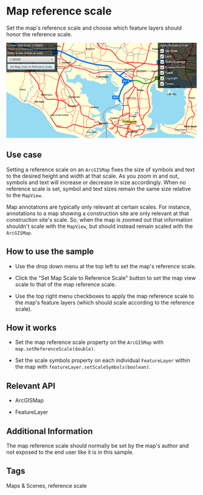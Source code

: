 # Map reference scale

Set the map's reference scale and choose which feature layers should honor the reference scale.

![](MapReferenceScale.png)

## Use case

Setting a reference scale on an `ArcGISMap` fixes the size of symbols and text to the desired height and width at that scale. As you zoom in and out, symbols and text will increase or decrease in size accordingly. When no reference scale is set, symbol and text sizes remain the same size relative to the `MapView`.

Map annotations are typically only relevant at certain scales. For instance, annotations to a map showing a construction site are only relevant at that construction site's scale. So, when the map is zoomed out that information shouldn't scale with the `MapView`, but should instead remain scaled with the `ArcGISMap`.

## How to use the sample


* Use the drop down menu at the top left to set the map's reference scale.

* Click the "Set Map Scale to Reference Scale" button to set the map view scale to that of the map reference scale.

* Use the top right menu checkboxes to apply the map reference scale to the map's feature layers (which should scale according to the reference scale).


## How it works


* Set the map reference scale property on the `ArcGISMap` with `map.setReferenceScale(double)`.

* Set the scale symbols property on each individual `FeatureLayer` within the map with `featureLayer.setScaleSymbols(boolean)`.


## Relevant API


* ArcGISMap

* FeatureLayer


## Additional Information

The map reference scale should normally be set by the map's author and not exposed to the end user like it is in this sample.

## Tags

Maps & Scenes, reference scale